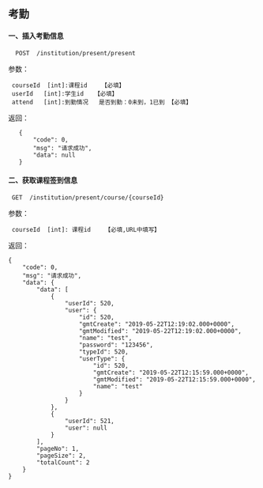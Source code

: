 ## 考勤

#### 一、插入考勤信息

      POST  /institution/present/present
  
参数：

     courseId  [int]:课程id    【必填】
     userId   [int]:学生id   【必填】
     attend   [int]:到勤情况   是否到勤：0未到，1已到 【必填】
     
返回：

       {
           "code": 0,
           "msg": "请求成功",
           "data": null
       }


#### 二、获取课程签到信息

     GET  /institution/present/course/{courseId}
  
参数：

     courseId  [int]: 课程id    【必填,URL中填写】
     
返回：

    {
        "code": 0,
        "msg": "请求成功",
        "data": {
            "data": [
                {
                    "userId": 520,
                    "user": {
                        "id": 520,
                        "gmtCreate": "2019-05-22T12:19:02.000+0000",
                        "gmtModified": "2019-05-22T12:19:02.000+0000",
                        "name": "test",
                        "password": "123456",
                        "typeId": 520,
                        "userType": {
                            "id": 520,
                            "gmtCreate": "2019-05-22T12:15:59.000+0000",
                            "gmtModified": "2019-05-22T12:15:59.000+0000",
                            "name": "test"
                        }
                    }
                },
                {
                    "userId": 521,
                    "user": null
                }
            ],
            "pageNo": 1,
            "pageSize": 2,
            "totalCount": 2
        }
    }